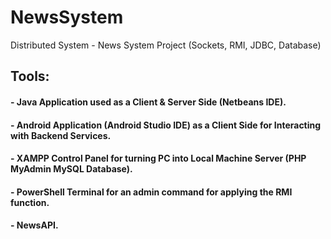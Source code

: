 # NewsSystem
Distributed System - News System Project (Sockets, RMI, JDBC, Database)

## Tools:

#### - Java Application used as a Client & Server Side (Netbeans IDE).

#### - Android Application (Android Studio IDE) as a Client Side for Interacting with Backend Services. 

#### - XAMPP Control Panel for turning PC into Local Machine Server (PHP MyAdmin MySQL Database). 

#### - PowerShell Terminal for an admin command for applying the RMI function. 

#### - NewsAPI.
